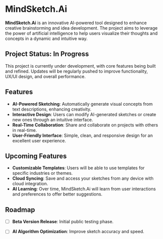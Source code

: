 

# MindSketch.Ai

**MindSketch.Ai** is an innovative AI-powered tool designed to enhance creative brainstorming and idea development. The project aims to leverage the power of artificial intelligence to help users visualize their thoughts and concepts in a dynamic and intuitive way.

## Project Status: In Progress

This project is currently under development, with core features being built and refined. Updates will be regularly pushed to improve functionality, UX/UI design, and overall performance.

## Features

- **AI-Powered Sketching**: Automatically generate visual concepts from text descriptions, enhancing creativity.
- **Interactive Design**: Users can modify AI-generated sketches or create new ones through an intuitive interface.
- **Real-Time Collaboration**: Share and collaborate on projects with others in real-time.
- **User-Friendly Interface**: Simple, clean, and responsive design for an excellent user experience.

## Upcoming Features

- **Customizable Templates**: Users will be able to use templates for specific industries or themes.
- **Cloud Syncing**: Save and access your sketches from any device with cloud integration.
- **AI Learning**: Over time, MindSketch.Ai will learn from user interactions and preferences to offer better suggestions.

## Roadmap

- [ ] **Beta Version Release**: Initial public testing phase.
- [ ] **AI Algorithm Optimization**: Improve sketch accuracy and speed.

